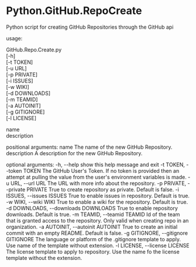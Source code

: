 # Python.GitHub.RepoCreate
Python script for creating GitHub Repositories through the GitHub api

usage:

GitHub.Repo.Create.py  
[-h]  
[-t TOKEN]  
[-u URL]  
[-p PRIVATE]  
[-i ISSUES]  
[-w WIKI]  
[-d DOWNLOADS]  
[-m TEAMID]  
[-a AUTOINIT]   
[-g GITIGNORE]  
[-l LICENSE]  

name  
description  

positional arguments:
  name                  The name of the new GitHub Repository.
  description           A description for the new GitHub Repository.

optional arguments:
  -h, --help            show this help message and exit
  -t TOKEN, --token TOKEN 
                        The GitHub User's Token. If no token is provided then
                        an attempt at pulling the value from the user's
                        environment variables is made.
  -u URL, --url URL     The URL with more info about the repository.
  -p PRIVATE, --private PRIVATE
                        True to create repository as private. Default is
                        false.
  -i ISSUES, --issues ISSUES
                        True to enable issues in repository. Default is true.
  -w WIKI, --wiki WIKI  True to enable a wiki for the repository. Default is
                        true.
  -d DOWNLOADS, --downloads DOWNLOADS
                        True to enable repository downloads. Default is true.
  -m TEAMID, --teamid TEAMID
                        Id of the team that is granted access to the
                        repository. Only valid when creating repo in an
                        organization.
  -a AUTOINIT, --autoinit AUTOINIT
                        True to create an initial commit with an empty README.
                        Default is false.
  -g GITIGNORE, --gitignore GITIGNORE
                        The language or platform of the .gitignore template to
                        apply. Use name of the template without extension.
  -l LICENSE, --license LICENSE
                        The license template to apply to repository. Use the
                        name fo the license template without the extension.
